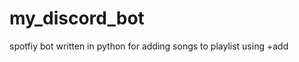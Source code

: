 # my_discord_bot
 spotfiy bot written in python for adding songs to playlist using +add <spotify url>
